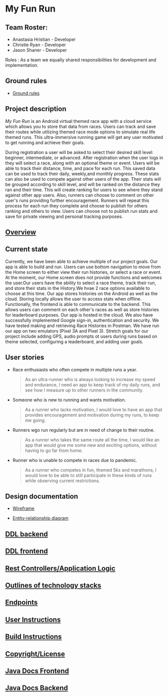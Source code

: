# My Fun Run

## Team Roster:

 * Anastasia Hristian - Developer
 * Christie Ryan - Developer
 * Jason Shaner - Developer
 
 Roles : As a team we equally shared responsibilities for development and implementation.   

## Ground rules

 * [Ground rules](ground-rules.md)

## Project description 

_My Fun Run_ is an Android virtual themed race app with a cloud service which allows you to store 
that data from races. Users can track and save their routes while utilizing themed race mode options
 to simulate real life themed runs. This ultra-immersive running game will get any user motivated to 
 get running and achieve their goals.
 
During registration a user will be asked to select their desired skill level: beginner, intermediate, or advanced. After registration when 
the user logs in they will select a race, along with an optional theme or event. Users will be able to track their distance, time, and pace for
 each run. This saved data can be used to track their daily, weekly,and monthly progress. These 
 stats can also be used to compete against other users of the app. Their stats will be
 grouped according to skill level, and will be ranked on the distance they ran and their time. This will
 create ranking for users to see where they stand against other app users. Also, runners can choose 
 to comment on other user's runs providing further encouragement. Runners will repeat this process
 for each run they complete and choose to publish for others ranking and others to view. Users can
 choose not to publish run stats and save for private viewing and personal tracking purposes.
 
## [Overview]()

## Current state 

Currently, we have been able to achieve multiple of our project goals. Our app is able to build and
run. Users can use bottom navigation to move from the Home screen to either view their run histories, 
or select a race or event. At the moment, our Home screen does not provide functions and welcomes 
the user.Our users have the ability to select a race theme, track their run, and store their stats in the 
History.We hvae 2 race options available to choose at this time. Our app stores histories on the 
Android as well as the cloud. Storing locally allows the user to access stats when offline. 
Functionally, the frontend is able to communicate to the backend. This allows users can comment on
each other's races as well as store histories for leaderboard purposes. Our app is hosted in the 
cloud. We also have successfully implemented Google sign-in, authentication and security.
We have tested making and retrieving Race Histories in Postman. We have run our app on two emulators
(Pixel 3A and Pixel 3).
Stretch goals for our project include adding GPS, audio prompts ot users during runs based on theme 
selected, configuring a leaderboard, and adding user goals. 

## User stories

* Race enthusiasts who often compete in multiple runs a year.

    > As an ultra-runner who is always looking to increase my speed and endurance, I need an app to keep track of my daily runs,
      and see how I measure up to other runners in the community.
	
* Someone who is new to running and wants motivation.
	
	> As a runner who lacks motivation, I would love to have an app that provides encouragement and motivation during my runs, to keep me going.
                         
* Runners wgo run regularly but are in need of change to their routine.	

	> As a runner who takes the same route all the time, I would like an app that would give me some new and exciting options, without having to go far from home.
 
 * Runner who is unable to compete in races due to pandemic.          
    > As a runner who competes in fun, themed 5ks and marathons, I would love to be able to still participate in these kinds of runs while observing current restrictions.                                                     


## Design documentation

   * [Wireframe](docs/wireframe.md)
   
   * [Entity-relationship diagram](docs/erd.md)

## [DDL backend](https://github.com/my-fun-run/funrun-service/tree/master/docs/sql)

## [DDL frontend](https://github.com/my-fun-run/my-fun-run-client/tree/master/docs/sql)

## [Rest Controllers/Application Logic](https://github.com/my-fun-run/funrun-service/tree/master/src/main/java/edu/cnm/deepdive/funrun/controller)

## [Outlines of technology stacks](https://github.com/my-fun-run/my-fun-run.github.io/blob/master/docs/technology-stacks.md)

## [Endpoints](https://github.com/my-fun-run/my-fun-run.github.io/blob/master/docs/endpoints.md)

## [User Instructions](https://github.com/my-fun-run/my-fun-run-client/blob/master/docs/basic_user_instructions.md)

## [Build Instructions](https://github.com/my-fun-run/my-fun-run-client/blob/master/docs/build_instructions.md)

## [Copyright/License](https://github.com/my-fun-run/my-fun-run-client/blob/master/docs/Notice.md)

## [Java Docs Frontend]()

## [Java Docs Backend]()






